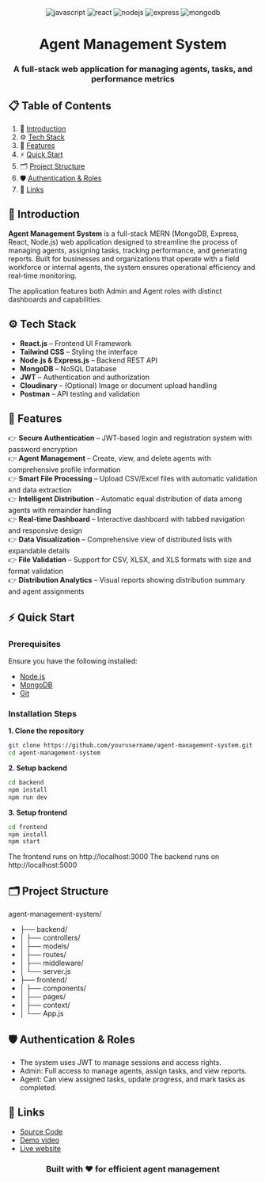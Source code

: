 <div align="center">
  <div>
    <img src="https://img.shields.io/badge/-JavaScript-black?style=for-the-badge&logoColor=white&logo=javascript&color=F7DF1E" alt="javascript" />
    <img src="https://img.shields.io/badge/-React-black?style=for-the-badge&logoColor=white&logo=react&color=61DAFB" alt="react" />
    <img src="https://img.shields.io/badge/-Node.js-black?style=for-the-badge&logoColor=white&logo=node.js&color=339933" alt="nodejs" />
    <img src="https://img.shields.io/badge/-Express-black?style=for-the-badge&logoColor=white&logo=express&color=000000" alt="express" />
    <img src="https://img.shields.io/badge/-MongoDB-black?style=for-the-badge&logoColor=white&logo=mongodb&color=47A248" alt="mongodb" />
  </div>

  <h1 align="center">Agent Management System</h1>
  <h3 align="center">A full-stack web application for managing agents, tasks, and performance metrics</h3>
</div>

## 📋 <a name="table">Table of Contents</a>

1. 🧾 [Introduction](#introduction)
2. ⚙️ [Tech Stack](#tech-stack)
3. 🚀 [Features](#features)
4. ⚡ [Quick Start](#quick-start)
5. 🗂 [Project Structure](#project-structure)
6. 🛡 [Authentication & Roles](#authentication-roles)
7. 🔗 [Links](#links)

## <a name="introduction">🧾 Introduction</a>

**Agent Management System** is a full-stack MERN (MongoDB, Express, React, Node.js) web application designed to streamline the process of managing agents, assigning tasks, tracking performance, and generating reports. Built for businesses and organizations that operate with a field workforce or internal agents, the system ensures operational efficiency and real-time monitoring.

The application features both Admin and Agent roles with distinct dashboards and capabilities.

## <a name="tech-stack">⚙️ Tech Stack</a>

- **React.js** – Frontend UI Framework
- **Tailwind CSS** – Styling the interface
- **Node.js & Express.js** – Backend REST API
- **MongoDB** – NoSQL Database
- **JWT** – Authentication and authorization
- **Cloudinary** – (Optional) Image or document upload handling
- **Postman** – API testing and validation

## <a name="features">🚀 Features</a>

👉 **Secure Authentication** – JWT-based login and registration system with password encryption  
👉 **Agent Management** – Create, view, and delete agents with comprehensive profile information  
👉 **Smart File Processing** – Upload CSV/Excel files with automatic validation and data extraction  
👉 **Intelligent Distribution** – Automatic equal distribution of data among agents with remainder handling  
👉 **Real-time Dashboard** – Interactive dashboard with tabbed navigation and responsive design  
👉 **Data Visualization** – Comprehensive view of distributed lists with expandable details  
👉 **File Validation** – Support for CSV, XLSX, and XLS formats with size and format validation  
👉 **Distribution Analytics** – Visual reports showing distribution summary and agent assignments  

## <a name="quick-start">⚡ Quick Start</a>

### Prerequisites

Ensure you have the following installed:

- [Node.js](https://nodejs.org/)
- [MongoDB](https://www.mongodb.com/)
- [Git](https://git-scm.com/)

### Installation Steps

**1. Clone the repository**

```bash
git clone https://github.com/yourusername/agent-management-system.git
cd agent-management-system
```

**2. Setup backend**

```bash
cd backend
npm install
npm run dev
```
**3. Setup frontend**

```bash
cd frontend
npm install
npm start
```

The frontend runs on http://localhost:3000
The backend runs on http://localhost:5000

## <a name="project-structure">🗂 Project Structure</a>
agent-management-system/
- ├── backend/
- │   ├── controllers/
- │   ├── models/
- │   ├── routes/
- │   ├── middleware/
- │   └── server.js
- ├── frontend/
- │   ├── components/
- │   ├── pages/
- │   ├── context/
- │   └── App.js

## <a name="authentication-roles">🛡 Authentication & Roles</a>

- The system uses JWT to manage sessions and access rights.
- Admin: Full access to manage agents, assign tasks, and view reports.
- Agent: Can view assigned tasks, update progress, and mark tasks as completed.

## <a name="links">🔗 Links</a>
- [Source Code](https://github.com/yourusername/media-sentinel)
- [Demo video](yourdataseturl.com)
- [Live website](yourdataseturl.com)
  
<div align="center"> <h3>Built with ❤️ for efficient agent management</h3> </div>

